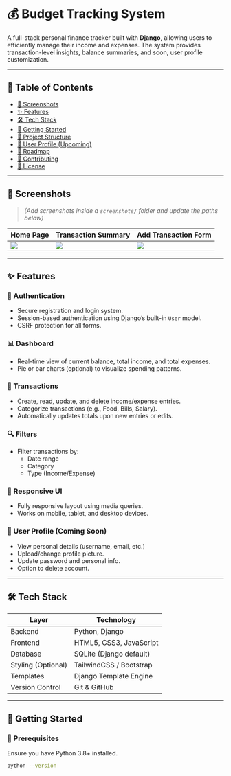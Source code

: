 # 💰 Budget Tracking System

A full-stack personal finance tracker built with **Django**, allowing users to efficiently manage their income and expenses. The system provides transaction-level insights, balance summaries, and soon, user profile customization.

---

## 📌 Table of Contents

- [📸 Screenshots](#-screenshots)
- [✨ Features](#-features)
- [🛠️ Tech Stack](#-tech-stack)
- [🚀 Getting Started](#-getting-started)
- [📂 Project Structure](#-project-structure)
- [👤 User Profile (Upcoming)](#-user-profile-upcoming)
- [🎯 Roadmap](#-roadmap)
- [🙌 Contributing](#-contributing)
- [📄 License](#-license)

---

## 📸 Screenshots

> *(Add screenshots inside a `screenshots/` folder and update the paths below)*

| Home Page             | Transaction Summary        | Add Transaction Form       |
|-----------------------|----------------------------|----------------------------|
| ![](screenshots/home.png) | ![](screenshots/summary.png) | ![](screenshots/add_form.png) |

---

## ✨ Features

### 🔐 Authentication
- Secure registration and login system.
- Session-based authentication using Django’s built-in `User` model.
- CSRF protection for all forms.

### 📊 Dashboard
- Real-time view of current balance, total income, and total expenses.
- Pie or bar charts (optional) to visualize spending patterns.

### 🧾 Transactions
- Create, read, update, and delete income/expense entries.
- Categorize transactions (e.g., Food, Bills, Salary).
- Automatically updates totals upon new entries or edits.

### 🔍 Filters
- Filter transactions by:
  - Date range
  - Category
  - Type (Income/Expense)

### 📱 Responsive UI
- Fully responsive layout using media queries.
- Works on mobile, tablet, and desktop devices.

### 👤 User Profile (Coming Soon)
- View personal details (username, email, etc.)
- Upload/change profile picture.
- Update password and personal info.
- Option to delete account.

---

## 🛠️ Tech Stack

| Layer            | Technology             |
|------------------|------------------------|
| Backend          | Python, Django         |
| Frontend         | HTML5, CSS3, JavaScript |
| Database         | SQLite (Django default)|
| Styling (Optional)| TailwindCSS / Bootstrap |
| Templates        | Django Template Engine |
| Version Control  | Git & GitHub           |

---

## 🚀 Getting Started

### 🔧 Prerequisites

Ensure you have Python 3.8+ installed.

```bash
python --version
